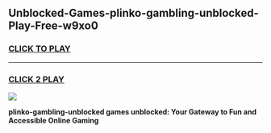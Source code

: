 
## Unblocked-Games-plinko-gambling-unblocked-Play-Free-w9xo0
<h3>
<a href="https://premium76.site?title=plinko-gambling-unblocked&ref=21A">CLICK TO PLAY</a></h3>
<hr>

<h3>
<a href="https://premium76.site?title=plinko-gambling-unblocked&ref=21A">CLICK 2 PLAY</a>
  
</h3>

<a href="https://premium76.site?title=plinko-gambling-unblocked&ref=21A"><img src="https://clearcache.store/games.png"></a>


**plinko-gambling-unblocked games unblocked: Your Gateway to Fun and Accessible Online Gaming**
